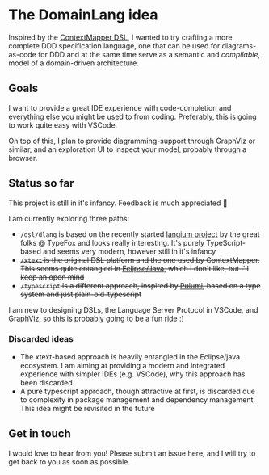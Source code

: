 # The DomainLang idea

Inspired by the [ContextMapper DSL](https://github.com/ContextMapper/context-mapper-dsl), I wanted to try crafting a more complete DDD specification language, one that can be used for diagrams-as-code for DDD and at the same time serve as a semantic and *compilable*, model of a domain-driven architecture.

## Goals

I want to provide a great IDE experience with code-completion and everything else you might be used to from coding. Preferably, this is going to work quite easy with VSCode.

On top of this, I plan to provide diagramming-support through GraphViz or similar, and an exploration UI to inspect your model, probably through a browser.

## Status so far

This project is still in it's infancy. Feedback is much appreciated 🤩

I am currently exploring three paths:
- `/dsl/dlang` is based on the recently started [langium project](https://github.com/langium/langium) by the great folks @ TypeFox and looks really interesting. It's purely TypeScript-based and seems very modern, however still in it's infancy
- ~~`/xtext` is the original DSL platform and the one used by ContextMapper. This seems quite entangled in [Eclipse/Java](https://www.eclipse.org/Xtext/), which I don't like, but I'll keep an open mind~~
- ~~`/typescript` is a different approach, inspired by [Pulumi](https://github.com/pulumi), based on a type system and just plain-old-typescript~~

I am new to designing DSLs, the Language Server Protocol in VSCode, and GraphViz, so this is probably going to be a fun ride :)

### Discarded ideas

- The xtext-based approach is heavily entangled in the Eclipse/java ecosystem. I am aiming at providing a modern and integrated experience with simpler IDEs (e.g. VSCode), why this approach has been discarded
- A pure typescript approach, though attractive at first, is discarded due to complexity in package management and dependency management. This idea might be revisited in the future

## Get in touch

I would love to hear from you! Please submit an issue here, and I will try to get back to you as soon as possible.
